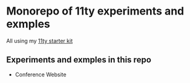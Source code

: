 # Monorepo of 11ty experiments and exmples

All using my [11ty starter kit](https://github.com/mchadwickweb/11ty-starter)

## Experiments and exmples in this repo

- Conference Website
